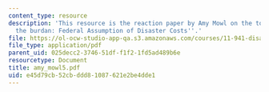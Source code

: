 ```yaml
---
content_type: resource
description: 'This resource is the reaction paper by Amy Mowl on the topics ''Shouldering
  the burdan: Federal Assumption of Disaster Costs''.'
file: https://ol-ocw-studio-app-qa.s3.amazonaws.com/courses/11-941-disaster-vulnerability-and-resilience-spring-2005/e45d79cb52cbddd81087621e2be4dde1_amy_mowl5.pdf
file_type: application/pdf
parent_uid: 025decc2-3746-51df-f1f2-1fd5ad489b6e
resourcetype: Document
title: amy_mowl5.pdf
uid: e45d79cb-52cb-ddd8-1087-621e2be4dde1
---
```

